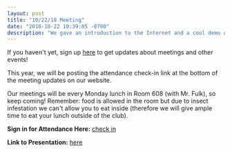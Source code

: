 ```yaml
---
layout: post
title: "10/22/18 Meeting"
date: "2018-10-22 10:39:05 -0700"
description: "We gave an introduction to the Internet and a cool demo on hacking Messenger games!"
---
```


If you haven't yet, sign up [here](https://docs.google.com/forms/d/e/1FAIpQLScqeJtI9uLbAoQAw8n1b29hMcaqTm-Pf8CvlNiwOucu6s2ydA/viewform) to get updates about meetings and other events!

This year, we will be posting the attendance check-in link at the bottom of the meeting updates on our website. 

Our meetings will be every Monday lunch in Room 608 (with Mr. Fulk), so keep coming! Remember: food is allowed in the room but due to insect infestation we can't allow you to eat inside (therefore we will give ample time to eat your lunch outside of the club).

**Sign in for Attendance Here:** [check in](http://tinyurl.com/lhscs1022)

**Link to Presentation:** [here](https://docs.google.com/presentation/d/1-SA7uu3g_L5SHLR0_Mfo4z65b3SxtSohTyiWBYVhBWQ/edit?usp=sharing)
